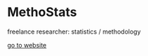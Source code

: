 # MethoStats

freelance researcher: statistics / methodology

<a href="http://wcools.github.io/MethoStats/index.html">go to website</a>
